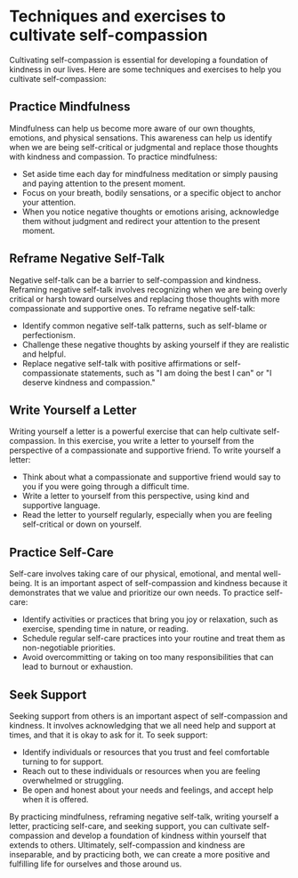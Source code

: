 # Techniques and exercises to cultivate self-compassion

Cultivating self-compassion is essential for developing a foundation of kindness in our lives. Here are some techniques and exercises to help you cultivate self-compassion:

Practice Mindfulness
--------------------

Mindfulness can help us become more aware of our own thoughts, emotions, and physical sensations. This awareness can help us identify when we are being self-critical or judgmental and replace those thoughts with kindness and compassion. To practice mindfulness:

* Set aside time each day for mindfulness meditation or simply pausing and paying attention to the present moment.
* Focus on your breath, bodily sensations, or a specific object to anchor your attention.
* When you notice negative thoughts or emotions arising, acknowledge them without judgment and redirect your attention to the present moment.

Reframe Negative Self-Talk
--------------------------

Negative self-talk can be a barrier to self-compassion and kindness. Reframing negative self-talk involves recognizing when we are being overly critical or harsh toward ourselves and replacing those thoughts with more compassionate and supportive ones. To reframe negative self-talk:

* Identify common negative self-talk patterns, such as self-blame or perfectionism.
* Challenge these negative thoughts by asking yourself if they are realistic and helpful.
* Replace negative self-talk with positive affirmations or self-compassionate statements, such as "I am doing the best I can" or "I deserve kindness and compassion."

Write Yourself a Letter
-----------------------

Writing yourself a letter is a powerful exercise that can help cultivate self-compassion. In this exercise, you write a letter to yourself from the perspective of a compassionate and supportive friend. To write yourself a letter:

* Think about what a compassionate and supportive friend would say to you if you were going through a difficult time.
* Write a letter to yourself from this perspective, using kind and supportive language.
* Read the letter to yourself regularly, especially when you are feeling self-critical or down on yourself.

Practice Self-Care
------------------

Self-care involves taking care of our physical, emotional, and mental well-being. It is an important aspect of self-compassion and kindness because it demonstrates that we value and prioritize our own needs. To practice self-care:

* Identify activities or practices that bring you joy or relaxation, such as exercise, spending time in nature, or reading.
* Schedule regular self-care practices into your routine and treat them as non-negotiable priorities.
* Avoid overcommitting or taking on too many responsibilities that can lead to burnout or exhaustion.

Seek Support
------------

Seeking support from others is an important aspect of self-compassion and kindness. It involves acknowledging that we all need help and support at times, and that it is okay to ask for it. To seek support:

* Identify individuals or resources that you trust and feel comfortable turning to for support.
* Reach out to these individuals or resources when you are feeling overwhelmed or struggling.
* Be open and honest about your needs and feelings, and accept help when it is offered.

By practicing mindfulness, reframing negative self-talk, writing yourself a letter, practicing self-care, and seeking support, you can cultivate self-compassion and develop a foundation of kindness within yourself that extends to others. Ultimately, self-compassion and kindness are inseparable, and by practicing both, we can create a more positive and fulfilling life for ourselves and those around us.
